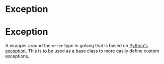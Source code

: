 # Exception

# Exception
A wrapper around the `error` type in golang that is based on [Python's exception](https://docs.python.org/3/tutorial/errors.html).
This is to be used as a base class to more easily define custom exceptions.